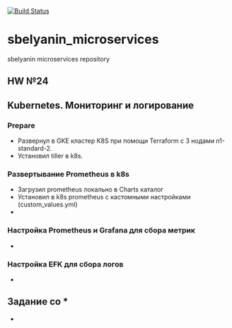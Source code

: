 [![Build Status](https://travis-ci.com/Otus-DevOps-2018-11/sbelyanin_microservices.svg?branch=master)](https://travis-ci.com/Otus-DevOps-2018-11/sbelyanin_microservices)
# sbelyanin_microservices
sbelyanin microservices repository

## HW №24

## Kubernetes. Мониторинг и логирование

### Prepare

 - Развернул в GKE кластер K8S при помощи Terraform с 3 нодами n1-standard-2.
 - Установил tiller в k8s.

### Развертывание Prometheus в k8s 

 - Загрузил prometheus локально в Charts каталог
 - Установил в k8s prometheus с кастомными настройками (custom_values.yml)
 - 
### Настройка Prometheus и Grafana для сбора метрик  

 - 

### Настройка EFK для сбора логов 

 - 
 
## Задание со *

 - 
